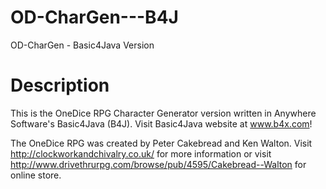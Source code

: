 # OD-CharGen---B4J
OD-CharGen - Basic4Java Version

# Description
This is the OneDice RPG Character Generator version written in Anywhere Software's Basic4Java (B4J). Visit Basic4Java website at www.b4x.com!

The OneDice RPG was created by Peter Cakebread and Ken Walton.
Visit http://clockworkandchivalry.co.uk/ for more information or visit http://www.drivethrurpg.com/browse/pub/4595/Cakebread--Walton for online store.
